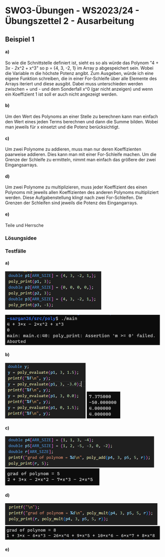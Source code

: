 # **SWO3-Übungen - WS2023/24 - Übungszettel 2 - Ausarbeitung**

## **Beispiel 1**

#### **a)**

So wie die Schnittstelle definiert ist, sieht es so als würde das Polynom "4 + 3*x - 2*x^2 + x^3" so p = {4, 3, -2, 1} im Array p abgespeichert sein. Wobei die Variable m die höchste Potenz angibt. Zum Ausgeben, würde ich eine eigene Funktion schreiben, die in einer For-Schleife über alle Elemente des Arrays iteriert und diese ausgibt. Dabei muss unterschieden werden zwischen + und - und dem Sonderfall x^0 (gar nicht anzeigen) und wenn ein Koeffizient 1 ist soll er auch nicht angezeigt werden.

#### **b)**

Um den Wert des Polynoms an einer Stelle zu berechnen kann man einfach den Wert eines jeden Terms berechnen und dann die Summe bilden. Wobei man jeweils für x einsetzt und die Potenz berücksichtigt.

#### **c)**

Um zwei Polynome zu addieren, muss man nur deren Koeffizienten paarweise addieren. Dies kann man mit einer For-Schleife machen. Um die Grenze der Schleife zu ermitteln, nimmt man einfach das größere der zwei Eingangsarrays.

#### **d)**

Um zwei Polynome zu multiplizieren, muss jeder Koeffizient des einen Polynoms mit jeweils allen Koeffizienten des anderen Polynoms multipliziert werden. Diese Aufgabenstellung klingt nach zwei For-Schleifen. Die Grenzen der Schleifen sind jeweils die Potenz des Eingangarrays.

#### **e)**

Teile und Herrsche

### **Lösungsidee**

### **Testfälle**

#### **a)**

![](doc/poly1.png)

![](doc/poly2.png)

#### **b)**

![](doc/poly3.png)
![](doc/poly4.png)



#### **c)**


![](doc/poly5.png)
![](doc/poly6.png)

#### **d)**

![](doc/poly7.png)
![](doc/poly8.png)

#### **e)**

